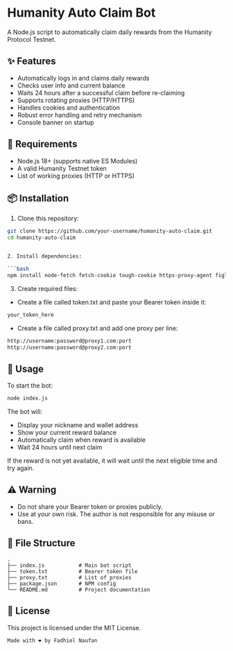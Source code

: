 
# Humanity Auto Claim Bot

A Node.js script to automatically claim daily rewards from the Humanity Protocol Testnet.

## ✨ Features

- Automatically logs in and claims daily rewards
- Checks user info and current balance
- Waits 24 hours after a successful claim before re-claiming
- Supports rotating proxies (HTTP/HTTPS)
- Handles cookies and authentication
- Robust error handling and retry mechanism
- Console banner on startup

## 🔧 Requirements

- Node.js 18+ (supports native ES Modules)
- A valid Humanity Testnet token
- List of working proxies (HTTP or HTTPS)

## 📦 Installation

1. Clone this repository:

```bash
git clone https://github.com/your-username/humanity-auto-claim.git
cd humanity-auto-claim


2. Install dependencies:

```bash
npm install node-fetch fetch-cookie tough-cookie https-proxy-agent figlet chalk
```

3. Create required files:

* Create a file called token.txt and paste your Bearer token inside it:

```txt
your_token_here
```

* Create a file called proxy.txt and add one proxy per line:

```txt
http://username:password@proxy1.com:port
http://username:password@proxy2.com:port
```

## 🚀 Usage

To start the bot:

```bash
node index.js
```

The bot will:

* Display your nickname and wallet address
* Show your current reward balance
* Automatically claim when reward is available
* Wait 24 hours until next claim

If the reward is not yet available, it will wait until the next eligible time and try again.

## ⚠️ Warning

* Do not share your Bearer token or proxies publicly.
* Use at your own risk. The author is not responsible for any misuse or bans.

## 📁 File Structure

```
.
├── index.js           # Main bot script
├── token.txt          # Bearer token file
├── proxy.txt          # List of proxies
├── package.json       # NPM config
└── README.md          # Project documentation
```

## 🧠 License

This project is licensed under the MIT License.

```
Made with ❤️ by Fadhiel Naufan
```
